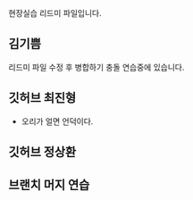 현장실습 리드미 파일입니다.

## 김기쁨 
리드미 파일 수정 후 병합하기
충돌 연습중에 있습니다.

## 깃허브 최진형 
- 오리가 얼면 언덕이다.

## 깃허브 정상환
## 브랜치 머지 연습
